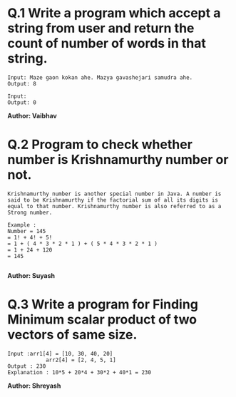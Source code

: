 # Q.1 Write a program which accept a string from user and return the count of number of words in that string.
```
Input: Maze gaon kokan ahe. Mazya gavashejari samudra ahe.
Output: 8

Input:
Output: 0
```
**Author: Vaibhav**

# Q.2 Program to check whether number is Krishnamurthy number or not.
```
Krishnamurthy number is another special number in Java. A number is said to be Krishnamurthy if the factorial sum of all its digits is equal to that number. Krishnamurthy number is also referred to as a Strong number.

Example : 
Number = 145  
= 1! + 4! + 5!  
= 1 + ( 4 * 3 * 2 * 1 ) + ( 5 * 4 * 3 * 2 * 1 )  
= 1 + 24 + 120  
= 145
 
```
**Author: Suyash**

# Q.3 Write a program for Finding Minimum scalar product of two vectors of same size.
```
Input :arr1[4] = [10, 30, 40, 20]
            arr2[4] = [2, 4, 5, 1]
Output : 230
Explanation : 10*5 + 20*4 + 30*2 + 40*1 = 230
```
**Author: Shreyash**

